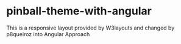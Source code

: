 # pinball-theme-with-angular
This is a responsive layout provided by W3layouts and changed by p8queiroz into Angular Approach

